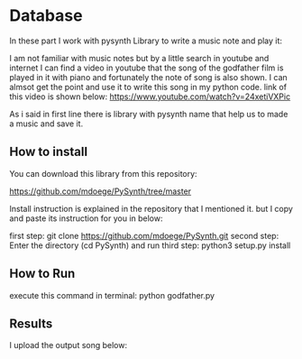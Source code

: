 
# Database
In these part I work with pysynth Library to write a music note and play it:

I am not familiar with music notes but by a little search in youtube and internet I can find a video 
in youtube that the song of the godfather film is played in it with piano and fortunately the note of song is also 
shown. I can almsot get the point and use it to write this song in my python code.
link of this video is shown below:
https://www.youtube.com/watch?v=24xetiVXPic

As i said in first line there is library with pysynth name that help us to made a music and save it.



## How to install

You can download this library from this repository:

https://github.com/mdoege/PySynth/tree/master

Install instruction is explained in the repository that I mentioned it.
but I copy and paste its instruction for you in below:

first step:
git clone https://github.com/mdoege/PySynth.git
second step:
Enter the directory (cd PySynth) and run
third step:
python3 setup.py install


## How to Run
execute this command in terminal:
python godfather.py


## Results

I upload the output song below:
















